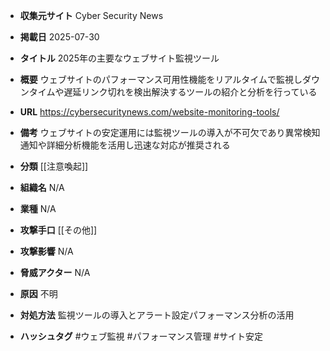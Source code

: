 - **収集元サイト**
Cyber Security News

- **掲載日**
2025-07-30

- **タイトル**
2025年の主要なウェブサイト監視ツール

- **概要**
ウェブサイトのパフォーマンス可用性機能をリアルタイムで監視しダウンタイムや遅延リンク切れを検出解決するツールの紹介と分析を行っている

- **URL**
https://cybersecuritynews.com/website-monitoring-tools/

- **備考**
ウェブサイトの安定運用には監視ツールの導入が不可欠であり異常検知通知や詳細分析機能を活用し迅速な対応が推奨される

- **分類**
[[注意喚起]]

- **組織名**
N/A

- **業種**
N/A

- **攻撃手口**
[[その他]]

- **攻撃影響**
N/A

- **脅威アクター**
N/A

- **原因**
不明

- **対処方法**
監視ツールの導入とアラート設定パフォーマンス分析の活用

- **ハッシュタグ**
#ウェブ監視 #パフォーマンス管理 #サイト安定
